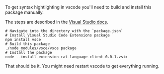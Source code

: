 To get syntax hightlighting in vscode you'll need to build and install this
package manually.

The steps are described in the
[Visual Studio docs](https://code.visualstudio.com/api/working-with-extensions/publishing-extension).

```
# Navigate into the directory with the `package.json`
# Install Visual Studio Code Extensions package
npm install vsce
# Build this package
./node_modules/vsce/vsce package
# Install the package
code --install-extension rat-language-client-0.0.1.vsix
```

That should be it. You might need restart vscode to get everything running.
